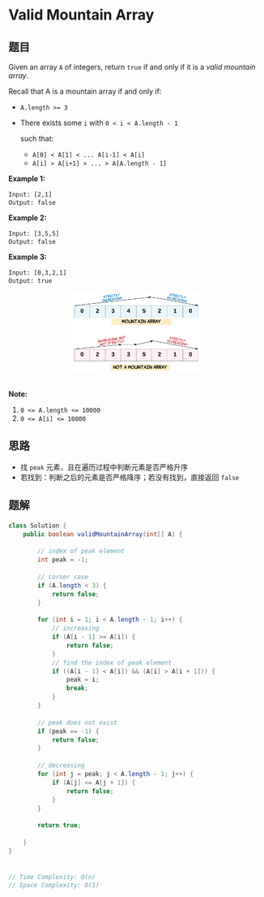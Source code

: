 # Valid Mountain Array

## 题目

Given an array `A` of integers, return `true` if and only if it is a *valid mountain array*.

Recall that A is a mountain array if and only if:

- `A.length >= 3`

- There exists some `i` with `0 < i < A.length - 1`

   such that:

  - `A[0] < A[1] < ... A[i-1] < A[i]`
  - `A[i] > A[i+1] > ... > A[A.length - 1]`

**Example 1:**

```
Input: [2,1]
Output: false
```

**Example 2:**

```
Input: [3,5,5]
Output: false
```

**Example 3:**

```
Input: [0,3,2,1]
Output: true
```



<div align="center"> <img src="hint_valid_mountain_array.png" width="50%"/> </div><br>

**Note:**

1. `0 <= A.length <= 10000`
2. `0 <= A[i] <= 10000 `

 

## 思路

- 找 `peak` 元素，且在遍历过程中判断元素是否严格升序
- 若找到：判断之后的元素是否严格降序；若没有找到，直接返回 `false`

## 题解

```java
class Solution {
    public boolean validMountainArray(int[] A) {

        // index of peak element
        int peak = -1;

        // corner case
        if (A.length < 3) {
            return false;
        }

        for (int i = 1; i < A.length - 1; i++) {
            // increasing
            if (A[i - 1] >= A[i]) {
                return false;
            }
            // find the index of peak element
            if ((A[i - 1] < A[i]) && (A[i] > A[i + 1])) {
                peak = i;
                break;
            }
        }

        // peak does not exist
        if (peak == -1) {
            return false;
        }

        // decreasing
        for (int j = peak; j < A.length - 1; j++) {
            if (A[j] <= A[j + 1]) {
                return false;
            }
        }

        return true;

    }
}


// Time Complexity: O(n)
// Space Complexity: O(1)
```

